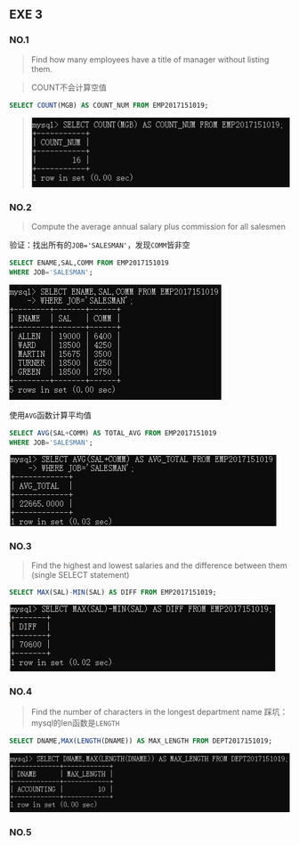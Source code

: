 ## EXE 3
### NO.1
> Find how many employees have a title of manager without listing them.

> COUNT不会计算空值
```sql
SELECT COUNT(MGB) AS COUNT_NUM FROM EMP2017151019;
```
> ![alt](img/exe3_1.png)

### NO.2
> Compute the average annual salary plus commission for all salesmen

验证：找出所有的`JOB='SALESMAN'`，发现`COMM`皆非空
```sql
SELECT ENAME,SAL,COMM FROM EMP2017151019
WHERE JOB='SALESMAN';
```
![alt](img/exe2_2.1.png)

使用`AVG`函数计算平均值
```sql
SELECT AVG(SAL+COMM) AS TOTAL_AVG FROM EMP2017151019
WHERE JOB='SALESMAN';
```
![alt](img/exe2_2.2.png)

### NO.3
> Find the highest and lowest salaries and the difference between them (single SELECT statement)

```sql
SELECT MAX(SAL)-MIN(SAL) AS DIFF FROM EMP2017151019;
```
![alt](img/exe2_3.png)

### NO.4
> Find the number of characters in the longest department name
踩坑：mysql的len函数是`LENGTH`

```sql
SELECT DNAME,MAX(LENGTH(DNAME)) AS MAX_LENGTH FROM DEPT2017151019;
```
![alt](img/exe2_4.png)

### NO.5
